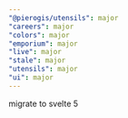 ```yaml
---
"@pierogis/utensils": major
"careers": major
"colors": major
"emporium": major
"live": major
"stale": major
"utensils": major
"ui": major
---
```


migrate to svelte 5
